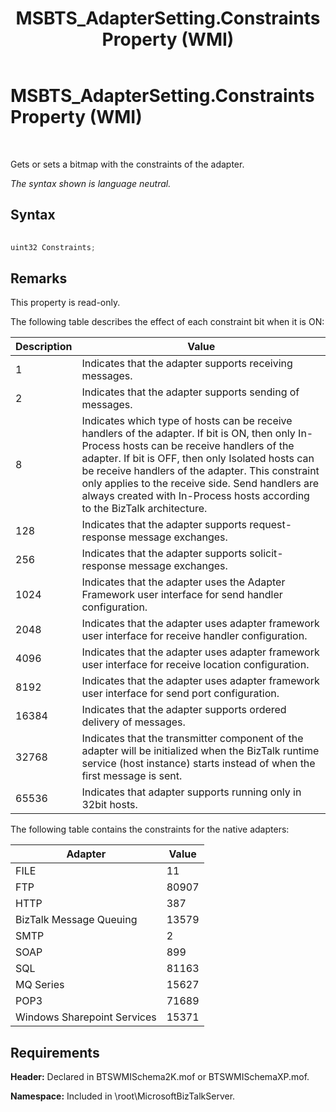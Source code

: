﻿---
title: MSBTS_AdapterSetting.Constraints Property (WMI)
TOCTitle: MSBTS_AdapterSetting.Constraints Property (WMI)
ms:assetid: 13dc7518-34d3-4e67-abfa-dd7151cc1537
ms:mtpsurl: https://msdn.microsoft.com/library/Aa547628(v=BTS.80)
ms:contentKeyID: 51526355
ms.date: 08/30/2017
mtps_version: v=BTS.80
---

# MSBTS\_AdapterSetting.Constraints Property (WMI)

 

Gets or sets a bitmap with the constraints of the adapter.

*The syntax shown is language neutral.*

## Syntax

```C#
  
uint32 Constraints;  
```

## Remarks

This property is read-only.

The following table describes the effect of each constraint bit when it is ON:

<table>
<thead>
<tr class="header">
<th>Description</th>
<th>Value</th>
</tr>
</thead>
<tbody>
<tr class="odd">
<td>1</td>
<td>Indicates that the adapter supports receiving messages.</td>
</tr>
<tr class="even">
<td>2</td>
<td>Indicates that the adapter supports sending of messages.</td>
</tr>
<tr class="odd">
<td>8</td>
<td>Indicates which type of hosts can be receive handlers of the adapter. If bit is ON, then only In-Process hosts can be receive handlers of the adapter. If bit is OFF, then only Isolated hosts can be receive handlers of the adapter. This constraint only applies to the receive side. Send handlers are always created with In-Process hosts according to the BizTalk architecture.</td>
</tr>
<tr class="even">
<td>128</td>
<td>Indicates that the adapter supports request-response message exchanges.</td>
</tr>
<tr class="odd">
<td>256</td>
<td>Indicates that the adapter supports solicit-response message exchanges.</td>
</tr>
<tr class="even">
<td>1024</td>
<td>Indicates that the adapter uses the Adapter Framework user interface for send handler configuration.</td>
</tr>
<tr class="odd">
<td>2048</td>
<td>Indicates that the adapter uses adapter framework user interface for receive handler configuration.</td>
</tr>
<tr class="even">
<td>4096</td>
<td>Indicates that the adapter uses adapter framework user interface for receive location configuration.</td>
</tr>
<tr class="odd">
<td>8192</td>
<td>Indicates that the adapter uses adapter framework user interface for send port configuration.</td>
</tr>
<tr class="even">
<td>16384</td>
<td>Indicates that the adapter supports ordered delivery of messages.</td>
</tr>
<tr class="odd">
<td>32768</td>
<td>Indicates that the transmitter component of the adapter will be initialized when the BizTalk runtime service (host instance) starts instead of when the first message is sent.</td>
</tr>
<tr class="even">
<td>65536</td>
<td>Indicates that adapter supports running only in 32bit hosts.</td>
</tr>
</tbody>
</table>


The following table contains the constraints for the native adapters:

<table>
<thead>
<tr class="header">
<th>Adapter</th>
<th>Value</th>
</tr>
</thead>
<tbody>
<tr class="odd">
<td>FILE</td>
<td>11</td>
</tr>
<tr class="even">
<td>FTP</td>
<td>80907</td>
</tr>
<tr class="odd">
<td>HTTP</td>
<td>387</td>
</tr>
<tr class="even">
<td>BizTalk Message Queuing</td>
<td>13579</td>
</tr>
<tr class="odd">
<td>SMTP</td>
<td>2</td>
</tr>
<tr class="even">
<td>SOAP</td>
<td>899</td>
</tr>
<tr class="odd">
<td>SQL</td>
<td>81163</td>
</tr>
<tr class="even">
<td>MQ Series</td>
<td>15627</td>
</tr>
<tr class="odd">
<td>POP3</td>
<td>71689</td>
</tr>
<tr class="even">
<td>Windows Sharepoint Services</td>
<td>15371</td>
</tr>
</tbody>
</table>


## Requirements

**Header:** Declared in BTSWMISchema2K.mof or BTSWMISchemaXP.mof.

**Namespace:** Included in \\root\\MicrosoftBizTalkServer.


